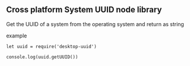 ## Cross platform System UUID node library

Get the UUID of a system from the operating system and return as string

example
```
let uuid = require('desktop-uuid')

console.log(uuid.getUUID())
```